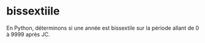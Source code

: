 # bissextiile
En Python, déterminons si une année est bissextile sur la période allant de 0 à 9999 après JC.
